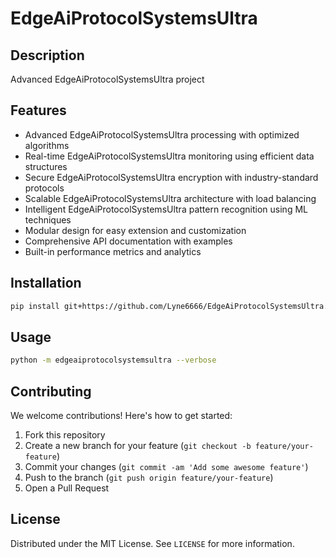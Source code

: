 # EdgeAiProtocolSystemsUltra

## Description

Advanced EdgeAiProtocolSystemsUltra project

## Features

- Advanced EdgeAiProtocolSystemsUltra processing with optimized algorithms
- Real-time EdgeAiProtocolSystemsUltra monitoring using efficient data structures
- Secure EdgeAiProtocolSystemsUltra encryption with industry-standard protocols
- Scalable EdgeAiProtocolSystemsUltra architecture with load balancing
- Intelligent EdgeAiProtocolSystemsUltra pattern recognition using ML techniques
- Modular design for easy extension and customization
- Comprehensive API documentation with examples
- Built-in performance metrics and analytics
## Installation

```bash
pip install git+https://github.com/Lyne6666/EdgeAiProtocolSystemsUltra.git
```

## Usage

```bash
python -m edgeaiprotocolsystemsultra --verbose
```

## Contributing

We welcome contributions! Here's how to get started:

1. Fork this repository
2. Create a new branch for your feature (`git checkout -b feature/your-feature`)
3. Commit your changes (`git commit -am 'Add some awesome feature'`)
4. Push to the branch (`git push origin feature/your-feature`)
5. Open a Pull Request

## License

Distributed under the MIT License. See `LICENSE` for more information.

